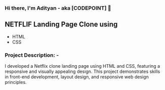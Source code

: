 ### Hi there, I'm Adityan - aka [CODEPOINT] 👋

## NETFLIF Landing Page Clone using
- HTML
- CSS

### Project Description: -
I developed a Netflix clone landing page using HTML and CSS, featuring a responsive and visually appealing design. 
This project demonstrates skills in front-end development, layout design, and responsive web design principles.
